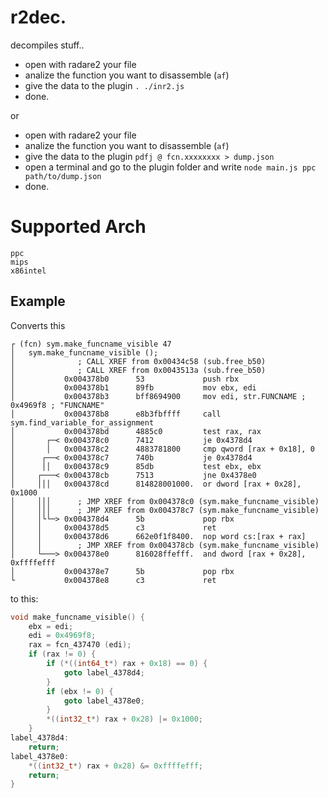 r2dec.
======

decompiles stuff..

* open with radare2 your file
* analize the function you want to disassemble (`af`)
* give the data to the plugin `. ./inr2.js`
* done.

or 

* open with radare2 your file
* analize the function you want to disassemble (`af`)
* give the data to the plugin `pdfj @ fcn.xxxxxxxx > dump.json`
* open a terminal and go to the plugin folder and write `node main.js ppc path/to/dump.json`
* done.

# Supported Arch

    ppc
    mips
    x86intel

## Example
Converts this

```
┌ (fcn) sym.make_funcname_visible 47
│   sym.make_funcname_visible ();
│              ; CALL XREF from 0x00434c58 (sub.free_b50)
│              ; CALL XREF from 0x0043513a (sub.free_b50)
│           0x004378b0      53             push rbx
│           0x004378b1      89fb           mov ebx, edi
│           0x004378b3      bff8694900     mov edi, str.FUNCNAME ; 0x4969f8 ; "FUNCNAME"
│           0x004378b8      e8b3fbffff     call sym.find_variable_for_assignment
│           0x004378bd      4885c0         test rax, rax
│       ┌─< 0x004378c0      7412           je 0x4378d4
│       │   0x004378c2      4883781800     cmp qword [rax + 0x18], 0
│      ┌──< 0x004378c7      740b           je 0x4378d4
│      ││   0x004378c9      85db           test ebx, ebx
│     ┌───< 0x004378cb      7513           jne 0x4378e0
│     │││   0x004378cd      814828001000.  or dword [rax + 0x28], 0x1000
│     │││      ; JMP XREF from 0x004378c0 (sym.make_funcname_visible)
│     │││      ; JMP XREF from 0x004378c7 (sym.make_funcname_visible)
│     │└└─> 0x004378d4      5b             pop rbx
│     │     0x004378d5      c3             ret
│     │     0x004378d6      662e0f1f8400.  nop word cs:[rax + rax]
│     │        ; JMP XREF from 0x004378cb (sym.make_funcname_visible)
│     └───> 0x004378e0      816028ffefff.  and dword [rax + 0x28], 0xffffefff
│           0x004378e7      5b             pop rbx
└           0x004378e8      c3             ret
```

to this:

```c
void make_funcname_visible() {
    ebx = edi;
    edi = 0x4969f8;
    rax = fcn_437470 (edi);
    if (rax != 0) {
        if (*((int64_t*) rax + 0x18) == 0) {
            goto label_4378d4;
        }
        if (ebx != 0) {
            goto label_4378e0;
        }
        *((int32_t*) rax + 0x28) |= 0x1000;
    }
label_4378d4:
    return;
label_4378e0:
    *((int32_t*) rax + 0x28) &= 0xffffefff;
    return;
}
```
